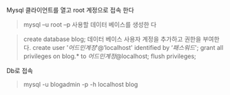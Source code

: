 <!-- ---
layout: post
title:  "마리아DB 설치부터 생성까지"
subtitle: "마리아DB 설치부터 생성까지"
slug: "etc-001-mariadb" 
description: "마리아DB 설치부터 생성까지"
categories: etc tech
tags: [etc, home]
comments: true
sitemap : 
 changefreq: daily
 priority: 1.0
feed : 
--- -->

Mysql 클라이언트를 열고 root 계정으로 접속 한다
>mysql –u root –p
사용할 데이터 베이스를 생성한
다

>create database blog;
데이터 베이스 사용자 계정을 추가하고 권한을 부여한다.
>create user '*어드민계정*'@‘localhost' identified by ‘*패스워드*';
>grant all privileges on blog.* to *어드민계정*@localhost;
>flush privileges;

Db로 접속

>mysql -u blogadmin -p -h localhost blog
 
 